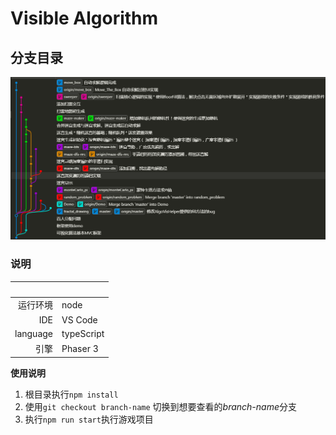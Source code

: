 # Visible  Algorithm

## 分支目录
![分支目录](resource\assest\目录.png)

### 说明
|   &nbsp; | &nbsp;     |
|---------:|:-----------|
| 运行环境 | node       |
|      IDE | VS Code    |
| language | typeScript |
|     引擎 | Phaser 3   |

**使用说明**
1. 根目录执行`npm install`
2. 使用`git checkout branch-name` 切换到想要查看的*branch-name*分支
3. 执行`npm run start`执行游戏项目
